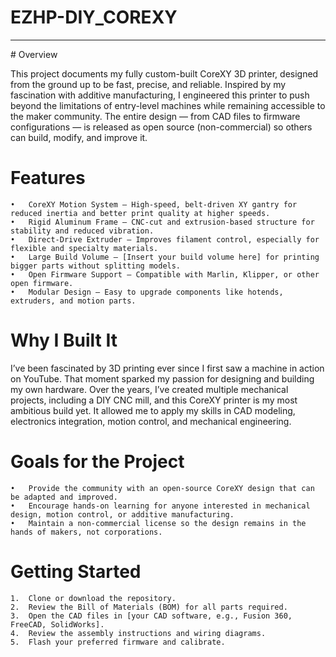 # EZHP-DIY_COREXY
<hr>
# Overview

This project documents my fully custom-built CoreXY 3D printer, designed from the ground up to be fast, precise, and reliable. Inspired by my fascination with additive manufacturing, I engineered this printer to push beyond the limitations of entry-level machines while remaining accessible to the maker community. The entire design — from CAD files to firmware configurations — is released as open source (non-commercial) so others can build, modify, and improve it.

# Features
	•	CoreXY Motion System – High-speed, belt-driven XY gantry for reduced inertia and better print quality at higher speeds.
	•	Rigid Aluminum Frame – CNC-cut and extrusion-based structure for stability and reduced vibration.
	•	Direct-Drive Extruder – Improves filament control, especially for flexible and specialty materials.
	•	Large Build Volume – [Insert your build volume here] for printing bigger parts without splitting models.
	•	Open Firmware Support – Compatible with Marlin, Klipper, or other open firmware.
	•	Modular Design – Easy to upgrade components like hotends, extruders, and motion parts.

# Why I Built It

I’ve been fascinated by 3D printing ever since I first saw a machine in action on YouTube. That moment sparked my passion for designing and building my own hardware. Over the years, I’ve created multiple mechanical projects, including a DIY CNC mill, and this CoreXY printer is my most ambitious build yet. It allowed me to apply my skills in CAD modeling, electronics integration, motion control, and mechanical engineering.

# Goals for the Project
	•	Provide the community with an open-source CoreXY design that can be adapted and improved.
	•	Encourage hands-on learning for anyone interested in mechanical design, motion control, or additive manufacturing.
	•	Maintain a non-commercial license so the design remains in the hands of makers, not corporations.

# Getting Started
	1.	Clone or download the repository.
	2.	Review the Bill of Materials (BOM) for all parts required.
	3.	Open the CAD files in [your CAD software, e.g., Fusion 360, FreeCAD, SolidWorks].
	4.	Review the assembly instructions and wiring diagrams.
	5.	Flash your preferred firmware and calibrate.
